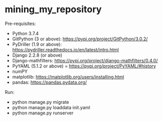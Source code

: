 # mining_my_repository

Pre-requisites:
- Python 3.7.4
- GitPython (3 or above): https://pypi.org/project/GitPython/3.0.2/
- PyDriller (1.9 or above): https://pydriller.readthedocs.io/en/latest/intro.html
- Django 2.2.8 (or above)
- Django-mathfilters: https://pypi.org/project/django-mathfilters/0.4.0/
- PyYAML (5.1.2 or above) = https://pypi.org/project/PyYAML/#history
- numPY
- matplotlib: https://matplotlib.org/users/installing.html
- pandas: https://pandas.pydata.org/


Run:

- python manage.py migrate
- python manage.py loaddata init.yaml
- python manage.py runserver
